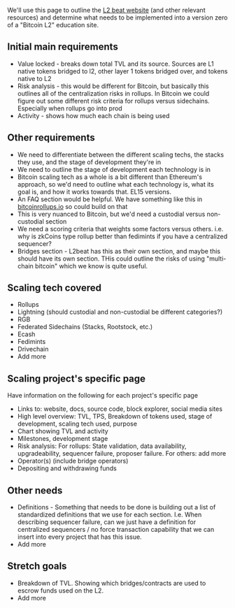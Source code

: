 We'll use this page to outline the [L2 beat website](https://l2beat.com/scaling/summary) (and other relevant resources) and determine what needs to be implemented into a version zero of a "Bitcoin L2" education site.

## Initial main requirements

- Value locked - breaks down total TVL and its source. Sources are L1 native tokens bridged to l2, other layer 1 tokens bridged over, and tokens native to L2
- Risk analysis - this would be different for Bitcoin, but basically this outlines all of the centralization risks in rollups. In Bitcoin we could figure out some different risk criteria for rollups versus sidechains. Especially when rollups go into prod
- Activity - shows how much each chain is being used

## Other requirements

- We need to differentiate between the different scaling techs, the stacks they use, and the stage of development they're in
- We need to outline the stage of development each technology is in
- Bitcoin scaling tech as a whole is a bit different than Ethereum's approach, so we'd need to outline what each technology is, what its goal is, and how it works towards that. EL15 versions.
- An FAQ section would be helpful. We have something like this in [bitcoinrollups.io](https://www.bitcoinrollups.io/) so could build on that
- This is very nuanced to Bitcoin, but we'd need a custodial versus non-custodial section
- We need a scoring criteria that weights some factors versus others. i.e. why is zkCoins type rollup better than fedimints if you have a centralized sequencer?
- Bridges section - L2beat has this as their own section, and maybe this should have its own section. THis could outline the risks of using "multi-chain bitcoin" which we know is quite useful.

## Scaling tech covered

- Rollups
- Lightning (should custodial and non-custodial be different categories?)
- RGB
- Federated Sidechains (Stacks, Rootstock, etc.)
- Ecash
- Fedimints
- Drivechain
- Add more

## Scaling project's specific page

Have information on the following for each project's specific page

- Links to: website, docs, source code, block explorer, social media sites
- High level overview: TVL, TPS, Breakdown of tokens used, stage of development, scaling tech used, purpose
- Chart showing TVL and activity
- Milestones, development stage
- Risk analysis: For rollups: State validation, data availability, upgradeability, sequencer failure, proposer failure. For others: add more
- Operator(s) (include bridge operators)
- Depositing and withdrawing funds

## Other needs

- Definitions - Something that needs to be done is building out a list of standardized definitions that we use for each section. I.e. When describing sequencer failure, can we just have a definition for centralized sequencers / no force transaction capability that we can insert into every project that has this issue.
- Add more

## Stretch goals

- Breakdown of TVL. Showing which bridges/contracts are used to escrow funds used on the L2.
- Add more
